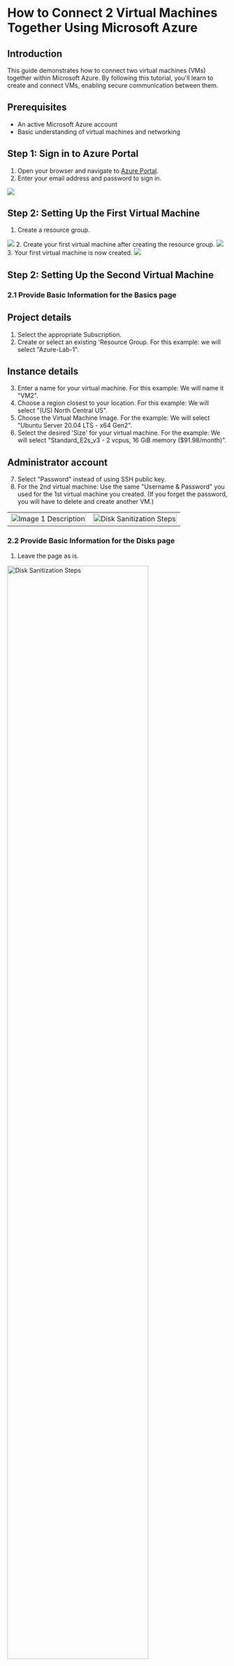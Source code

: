 # How to Connect 2 Virtual Machines Together Using Microsoft Azure

## Introduction
This guide demonstrates how to connect two virtual machines (VMs) together within Microsoft Azure. By following this tutorial, you'll learn to create and connect VMs, enabling secure communication between them.

## Prerequisites
- An active Microsoft Azure account
- Basic understanding of virtual machines and networking

## Step 1: Sign in to Azure Portal
1. Open your browser and navigate to [Azure Portal](https://portal.azure.com).
2. Enter your email address and password to sign in.
<img src="https://i.imgur.com/ExNiOVz.png"/>

## Step 2: Setting Up the First Virtual Machine
1. Create a resource group.
<img src="https://i.imgur.com/DZiwlcD.png"/>
2. Create your first virtual machine after creating the resource group.
<img src="https://i.imgur.com/0TPmNH6.png"/>
3. Your first virtual machine is now created.
<img src="https://i.imgur.com/Rc8GLM8.png"/>

## Step 2: Setting Up the Second Virtual Machine
### 2.1 Provide Basic Information for the Basics page
## Project details 
1. Select the appropriate Subscription.
2. Create or select an existing 'Resource Group. For this example: we will select "Azure-Lab-1".
## Instance details
3. Enter a name for your virtual machine. For this example: We will name it "VM2".
4. Choose a region closest to your location. For this example: We will select "(US) North Central US".
5. Choose the Virtual Machine Image. For the example: We will select "Ubuntu Server 20.04 LTS - x64 Gen2".
6.  Select the desired 'Size' for your virtual machine. For the example: We will select "Standard_E2s_v3 - 2 vcpus, 16 GiB memory ($91.98/month)".
## Administrator account
7. Select "Password" instead of using SSH public key.
8. For the 2nd virtual machine: Use the same "Username & Password" you used for the 1st virtual machine you created. (If you forget the password, you will have to delete and create another VM.)
<table>
<tr>
<td>
<img src="https://i.imgur.com/2Whx8Eu.png" alt="Image 1 Description" width="100%"/>
</td>
<td>
<img src="https://i.imgur.com/yyJH46c.png" alt="Disk Sanitization Steps" width="100%"/>
</td>
</tr>
</table>

### 2.2 Provide Basic Information for the Disks page
1. Leave the page as is.
<img src="https://i.imgur.com/dH02jbP.png" height="80%" width="80%" alt="Disk Sanitization Steps"/>

### 2.3 Provide Basic Information for the Networking page
1. Verify the public and private IP Addresses then leave the page as is.
<img src="https://i.imgur.com/A3JyALs.png" height="80%" width="80%" alt="Disk Sanitization Steps"/>

### 2.4 Review & Create a Virtual Machine
1. Once it starts validating the information to see if everything is clear, you will see "Your deployment is complete". That is when your virtual machine will be created.
<img src="https://i.imgur.com/qnYPKTM.png" height="80%" width="80%" alt="Disk Sanitization Steps"/>
2. Search and click on "Virtual Machines" from the search bar to look for the VM you created.
<img src="https://i.imgur.com/MdXKfgO.png" height="80%" width="80%" alt="Disk Sanitization Steps"/>
3. The Virtual machine is now created.
<img src="https://i.imgur.com/Rc8GLM8.png" height="80%" width="80%" alt="Disk Sanitization Steps"/>

## Step 3: Configuring Networking Between VMs

### 3.1 Creating Virtual Network
1. In Azure portal, navigate to 'Virtual networks' > 'Add.'
2. Configure the virtual network settings, ensuring it matches the virtual network of the VMs.
3. Click 'Create.'

### 3.2 Configuring Subnets
1. Within the virtual network, navigate to 'Subnets' > 'Add.'
2. Configure the subnet settings to enable communication between the VMs.
3. Click 'Create.'

### 3.3 Connecting VMs
1. In the virtual network settings, navigate to 'Peerings.'
2. Configure the peering settings to connect the two VMs.
3. Validate the connection between the VMs.

## Step 4: Testing the Connection
1. Connect to the first VM through SSH or Remote Desktop.
2. Use `ping` or other networking tools to test the connection to the second VM.

## Conclusion
You have successfully connected two virtual machines together in Microsoft Azure. This setup allows for secure communication between VMs and serves as a foundation for more complex networking scenarios.

## References
- [Microsoft Azure Virtual Networking Documentation](link-to-documentation)
